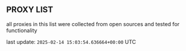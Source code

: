 ## PROXY LIST

all proxies in this list were collected from open sources and tested for functionality

last update: `2025-02-14 15:03:54.636664+00:00` UTC